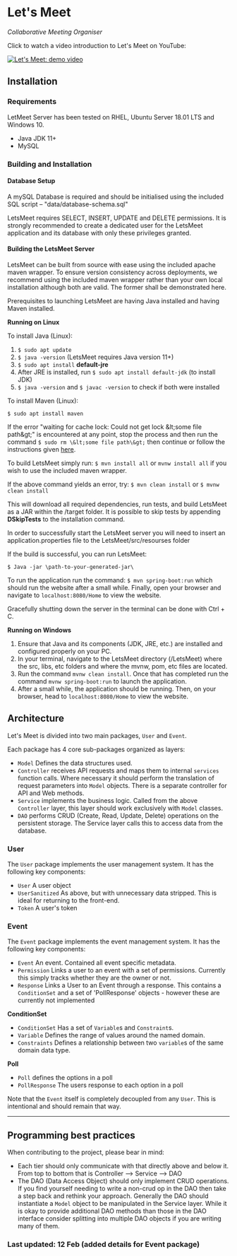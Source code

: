 # Let's Meet
*Collaborative Meeting Organiser*

Click to watch a video introduction to Let's Meet on YouTube:

[![Let's Meet: demo video](http://img.youtube.com/vi/dVIA8e39oGY/0.jpg)](http://www.youtube.com/watch?v=dVIA8e39oGY "Let's Meet")


## Installation

### Requirements

LetMeet Server has been tested on RHEL, Ubuntu Server 18.01 LTS and Windows 10.

- Java JDK 11+
- MySQL

### Building and Installation

#### Database Setup

A mySQL Database is required and should be initialised using the included SQL script – &quot;data/database-schema.sql&quot;

LetsMeet requires SELECT, INSERT, UPDATE and DELETE permissions. It is strongly recommended to create a dedicated user for the LetsMeet application and its database with only these privileges granted.

#### Building the LetsMeet Server

LetsMeet can be built from source with ease using the included apache maven wrapper. To ensure version consistency across deployments, we recommend using the included maven wrapper rather than your own local installation although both are valid. The former shall be demonstrated here.

Prerequisites to launching LetsMeet are having Java installed and having Maven installed.

**Running on Linux**

To install Java (Linux):

1. `$ sudo apt update`
2. `$ java -version` (LetsMeet requires Java version 11+)
3. `$ sudo apt install`  **default-jre**
4. After JRE is installed, run `$ sudo apt install default-jdk` (to install JDK)
5. `$ java -version` and `$ javac -version` to check if both were installed

To install Maven (Linux):

 `$ sudo apt install maven`

If the error &quot;waiting for cache lock: Could not get lock \&lt;some file path\&gt;&quot; is encountered at any point, stop the process and then run the command `$ sudo rm \&lt;some file path\&gt;` then continue or follow the instructions given [here](https://unix.stackexchange.com/questions/374748/ubuntu-update-error-waiting-for-unattended-upgr-to-exit).

To build LetsMeet simply run: `$ mvn install all` or `mvnw install all` if you wish to use the included maven wrapper. 

If the above command yields an error, try: `$ mvn clean install` or `$ mvnw clean install`

This will download all required dependencies, run tests, and build LetsMeet as a JAR within the /target folder. It is possible to skip tests by appending **DSkipTests** to the installation command.

In order to successfully start the LetsMeet server you will need to insert an application.properties file to the LetsMeet/src/resourses folder

If the build is successful, you can run LetsMeet:

`$ Java -jar \path-to-your-generated-jar\`

To run the application run the command: `$ mvn spring-boot:run` which should run the website after a small while. Finally, open your browser and navigate to `localhost:8080/Home` to view the website.

Gracefully shutting down the server in the terminal can be done with Ctrl + C.

**Running on Windows**

1. Ensure that Java and its components (JDK, JRE, etc.) are installed and configured properly on your PC.
2. In your terminal, navigate to the LetsMeet directory (/LetsMeet) where the src, libs, etc folders and where the mvnw, pom, etc files are located.
3. Run the command `mvnw clean install`. Once that has completed run the command `mvnw spring-boot:run` to launch the application.
4. After a small while, the application should be running. Then, on your browser, head to `localhost:8080/Home` to view the website.

## Architecture

Let's Meet is divided into two main packages, `User` and `Event`. 

Each package has 4 core sub-packages organized as layers:

- `Model` Defines the data structures used.
- `Controller` receives API requests and maps them to internal `services` function calls. Where necessary it should perform the translation of request parameters into `Model` objects. There is a separate controller for API and Web methods.
- `Service` implements the business logic. Called from the above `Controller` layer, this layer should work exclusively with `Model` classes.
- `DAO` performs CRUD (Create, Read, Update, Delete) operations on the persistent storage. The Service layer calls this to access data from the database.

### User

The `User` package implements the user management system. It has the following key components:

- `User` A user object
- `UserSanitized` As above, but with unnecessary data stripped. This is ideal for returning to the front-end.
- `Token` A user's token

### Event
 The `Event` package implements the event management system. It has the following key components:

 - `Event` An event. Contained all event specific metadata.
 - `Permission` Links a user to an event with a set of permissions. Currently this simply tracks whether they are the owner or not.
 - `Response` Links a User to an Event through a response. This contains a `ConditionSet` and a set of 'PollResponse' objects - however these are currently not implemented

**ConditionSet**
 - `ConditionSet` Has a set of `Variable`s and `Constraint`s. 
 - `Variable` Defines the range of values around the named domain.
 - `Constraints` Defines a relationship between two `variable`s of the same domain data type.

 **Poll**
 - `Poll` defines the options in a poll
 - `PollResponse` The users response to each option in a poll
 

 Note that the `Event` itself is completely decoupled from any `User`. This is intentional and should remain that way.

---

 ## Programming best practices
 When contributing to the project, please bear in mind:
 
 - Each tier should only communicate with that directly above and below it. From top to bottom that is Controller --> Service --> DAO
 - The DAO (Data Access Object) should only implement CRUD operations. If you find yourself needing to write a non-crud op in the DAO then take a step back and rethink your approach. Generally the DAO should instantiate a `Model` object to be manipulated in the Service layer. While it is okay to provide additional DAO methods than those in the DAO interface consider splitting into multiple DAO objects if you are writing many of them.


 ### Last updated: 12 Feb (added details for Event package)
